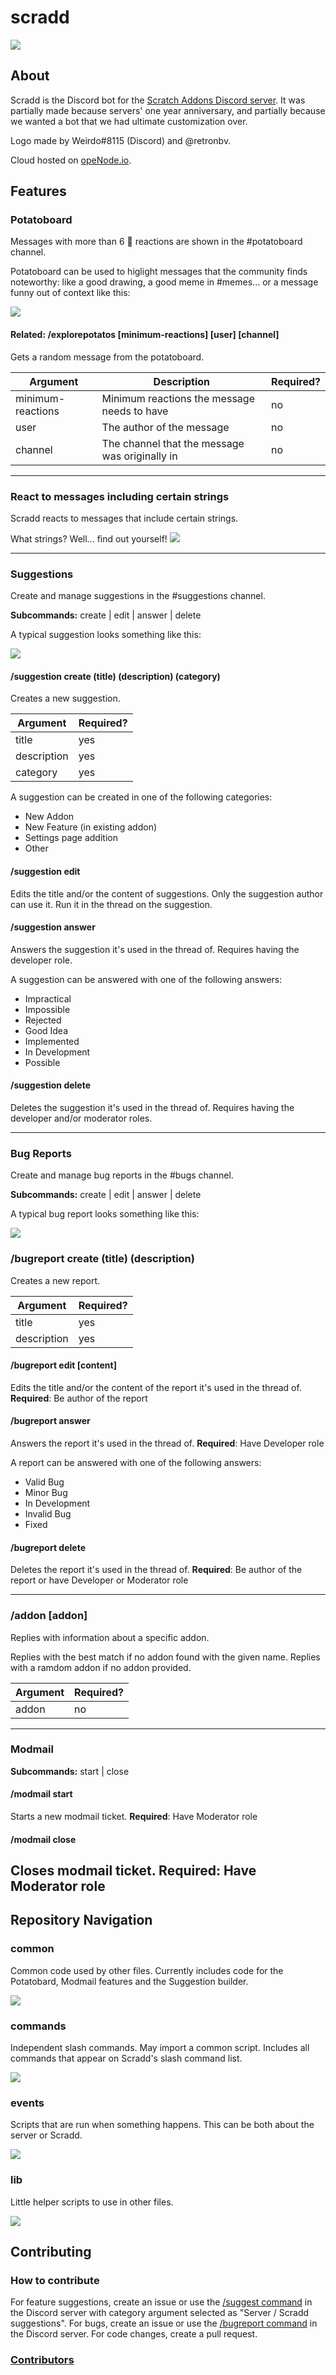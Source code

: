 # scradd
![](https://cdn.discordapp.com/icons/938438560925761619/d886f0b0867e67c2211b7086c0651590.webp?size=80)
## About

Scradd is the Discord bot for the [Scratch Addons Discord server](https://discord.gg/Cs25kzs889). It was partially made because servers' one year anniversary, and partially because we wanted a bot that we had ultimate customization over.

Logo made by Weirdo#8115 (Discord) and @retronbv.

Cloud hosted on [opeNode.io](https://www.openode.io/). <!--reconsider dash?-->
<!--
## Table of Contents
 [Features](#features) | [Contributing](#contributing) 
| --- | ---
| [Potatoboard](#potatoboard) | [How to contribute](#how-to-contribute)
| [Suggestions - /suggestion](#suggestions) | [Contributors](#contributors)
| [Bug Reports - /bugreport](#bug-reports) |
| [Addon Info - /addon](#addon-addon) |
-->


## Features

### Potatoboard
  
Messages with more than 6 :potato: reactions are shown in the #potatoboard channel. 

Potatoboard can be used to higlight messages that the community finds noteworthy: like a good drawing, a good meme in #memes... or a message funny out of context like this:


![](https://cdn.discordapp.com/attachments/901225174974726177/939015132720287784/unknown.png) 


#### Related: /explorepotatos [minimum-reactions] [user] [channel]

Gets a random message from the potatoboard. 


| Argument | Description | Required?|
| --- | ---| --- |
| minimum-reactions | Minimum reactions the message needs to have | no |
| user | The author of the message | no |
| channel | The channel that the message was originally in | no |

---

### React to messages including certain strings

Scradd reacts to messages that include certain strings. 

What strings? Well... find out yourself! ![](https://cdn.discordapp.com/emojis/902948518002573364.webp?size=22&quality=lossless)

---

### Suggestions

Create and manage suggestions in the #suggestions channel.

**Subcommands:** create | edit | answer | delete

A typical suggestion looks something like this: 

![](https://user-images.githubusercontent.com/75680333/152417553-31b2c407-e74b-4143-915b-5c00b76bce01.png)


#### /suggestion create (title) (description) (category)

Creates a new suggestion.

| Argument | Required?|
| --- | --- |
| title | yes |
| description | yes |
| category | yes |

A suggestion can be created in one of the following categories:

- New Addon
- New Feature (in existing addon)
- Settings page addition
- Other


#### /suggestion edit

Edits the title and/or the content of suggestions. Only the suggestion author can use it. Run it in the thread on the suggestion.

#### /suggestion answer

Answers the suggestion it's used in the thread of. Requires having the developer role.

A suggestion can be answered with one of the following answers:

-   Impractical
-   Impossible
-   Rejected
-   Good Idea
-   Implemented
-   In Development
-   Possible

#### /suggestion delete

Deletes the suggestion it's used in the thread of. Requires having the developer and/or moderator roles.

---


### Bug Reports

Create and manage bug reports in the #bugs channel.

**Subcommands:** create | edit | answer | delete

A typical bug report looks something like this: 

![](https://cdn.discordapp.com/attachments/901225174974726177/939020057625886760/unknown.png)

### /bugreport create (title) (description)

Creates a new report.

| Argument | Required?|
| --- | --- |
| title | yes |
| description | yes|

#### /bugreport edit [content] 

Edits the title and/or the content of the report it's used in the thread of.
**Required**: Be author of the report

#### /bugreport answer

Answers the report it's used in the thread of. 
**Required**: Have Developer role

A report can be answered with one of the following answers:

-   Valid Bug
-   Minor Bug
-   In Development
-   Invalid Bug
-   Fixed

#### /bugreport delete

Deletes the report it's used in the thread of.
**Required**: Be author of the report or have Developer or Moderator role

---

### /addon [addon]

Replies with information about a specific addon. 

Replies with the best match if no addon found with the given name. Replies with a ramdom addon if no addon provided.

| Argument | Required?|
| --- | --- |
| addon | no |

---

### Modmail

**Subcommands:** start | close

#### /modmail start
Starts a new modmail ticket.
**Required**: Have Moderator role

#### /modmail close
Closes modmail ticket.
**Required**: Have Moderator role
---

## Repository Navigation
### common
Common code used by other files. Currently includes code for the Potatobard, Modmail features and the Suggestion builder.

![](https://user-images.githubusercontent.com/75680333/152847504-2f96e7ae-6d8f-407b-950c-18bfa2bd033d.png)

### commands
Independent slash commands. May import a common script. Includes all commands that appear on Scradd's slash command list.
<!--![](https://user-images.githubusercontent.com/75680333/152848021-011f3e62-a354-42c1-b5fa-6216fcc2d52b.png)-->

![](https://user-images.githubusercontent.com/75680333/152848168-ca3ab779-ad9d-40c9-acc9-1358cb1fb367.png)

### events
Scripts that are run when something happens. This can be both about the server or Scradd.

![](https://user-images.githubusercontent.com/75680333/152852754-c9dae90f-095c-40d7-a18e-cfaefff6d5e5.png)

### lib
Little helper scripts to use in other files.

![](https://user-images.githubusercontent.com/75680333/152853946-8e08f922-3ff3-4113-b2d2-9b98310a3817.png)


## Contributing

### How to contribute
For feature suggestions, create an issue or use the [/suggest command](#suggestions) in the Discord server with category argument selected as "Server / Scradd suggestions".
For bugs, create an issue or use the [/bugreport command](#bug-reports) in the Discord server.
For code changes, create a pull request.


### [Contributors](https://github.com/scratchaddons-community/scradd/graphs/contributors)
<!--![](https://contrib.rocks/image?repo=scratchaddons-community/scradd)-->


